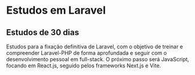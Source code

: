 <h1>Estudos em Laravel</h1>

<h2>Estudos de 30 dias</h2>


<p>Estudos para a fixação definitiva de Laravel, com o objetivo de treinar e compreender Laravel-PHP de forma aprofundada e seguir com o desenvolvimento pessoal em full-stack. O próximo passo será JavaScript, focando em React.js, seguido pelos frameworks Next.js e Vite.</p>
